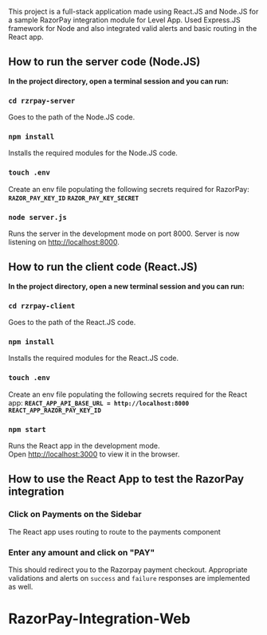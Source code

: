 This project is a full-stack application made using React.JS and Node.JS for a sample RazorPay integration module for Level App. Used Express.JS framework for Node and also integrated valid alerts and basic routing in the React app.

## How to run the server code (Node.JS)

**In the project directory, open a terminal session and you can run:**

### `cd rzrpay-server`

Goes to the path of the Node.JS code.

### `npm install`

Installs the required modules for the Node.JS code.

### `touch .env`

Create an env file populating the following secrets required for RazorPay:
**`RAZOR_PAY_KEY_ID`**
**`RAZOR_PAY_KEY_SECRET`** 

### `node server.js`

Runs the server in the development mode on port 8000.
Server is now listening on [http://localhost:8000](http://localhost:8000).

## How to run the client code (React.JS)

**In the project directory, open a new terminal session and you can run:**

### `cd rzrpay-client`

Goes to the path of the React.JS code. 

### `npm install`

Installs the required modules for the React.JS code.

### `touch .env`

Create an env file populating the following secrets required for the React app:
**`REACT_APP_API_BASE_URL = http://localhost:8000`**
**`REACT_APP_RAZOR_PAY_KEY_ID`** 

### `npm start`

Runs the React app in the development mode.<br />
Open [http://localhost:3000](http://localhost:3000) to view it in the browser.

## How to use the React App to test the RazorPay integration

### Click on Payments on the Sidebar

The React app uses routing to route to the payments component

### Enter any amount and click on "PAY"

This should redirect you to the Razorpay payment checkout. Appropriate validations and alerts on `success` and `failure` responses are implemented as well.

# RazorPay-Integration-Web
